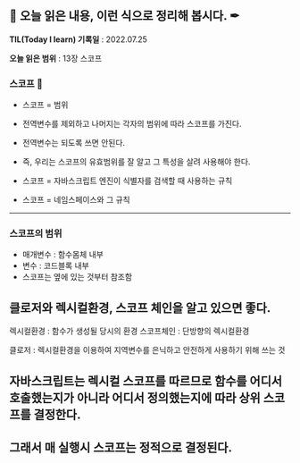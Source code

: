 ## 📕 오늘 읽은 내용, 이런 식으로 정리해 봅시다. ✒

**TIL(Today I learn) 기록일** : 2022.07.25

**오늘 읽은 범위** : 13장 스코프

### 스코프 📑

- 스코프 = 범위
- 전역변수를 제외하고 나머지는 각자의 범위에 따라 스코프를 가진다.
- 전역변수는 되도록 쓰면 안된다.
- 즉, 우리는 스코프의 유효범위를 잘 알고 그 특성을 살려 사용해야 한다.

- 스코프 = 자바스크립트 엔진이 식별자를 검색할 때 사용하는 규칙
- 스코프 = 네임스페이스와 그 규칙

---

### 스코프의 범위

- 매개변수 : 함수몸체 내부
- 변수 : 코드블록 내부
- 스코프는 옆에 있는 것부터 참조함

## 클로저와 렉시컬환경, 스코프 체인을 알고 있으면 좋다.

렉시컬환경 : 함수가 생성될 당시의 환경
스코프체인 : 단방향의 렉시컬환경

클로저 : 렉시컬환경을 이용하여 지역변수를 은닉하고 안전하게 사용하기 위해 쓰는 것

## 자바스크립트는 렉시컬 스코프를 따르므로 함수를 어디서 호출했는지가 아니라 어디서 정의했는지에 따라 상위 스코프를 결정한다.

## 그래서 매 실행시 스코프는 정적으로 결정된다.
